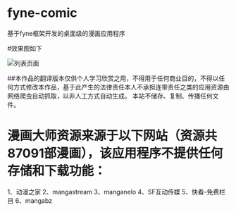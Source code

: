 # fyne-comic
基于fyne框架开发的桌面级的漫画应用程序

#效果图如下

![列表页面](https://user-images.githubusercontent.com/19621909/206907105-363bcd52-2c12-489d-93dc-57e28ab1bccb.png)



##本作品的翻译版本仅供个人学习欣赏之用，不得用于任何商业目的，不得以任何方式修改本作品，基于此产生的法律责任本人不承担连带责任之类的应用资源由网络爬虫自动抓取，以非人工方式自动生成。
本站不储存、复制、传播任何文件。


# 漫画大师资源来源于以下网站（资源共87091部漫画），该应用程序不提供任何存储和下载功能：
1、动漫之家
2、mangastream
3、manganelo
4、SF互动传媒
5、快看-免费栏目
6、mangabz
